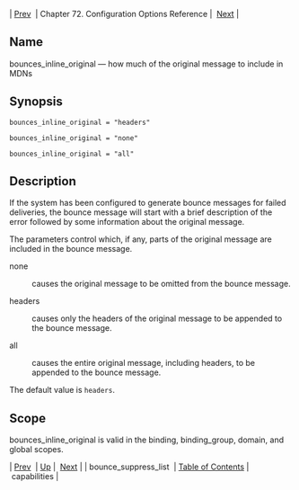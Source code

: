 | [Prev](conf.ref.bounce_suppress_list)  | Chapter 72. Configuration Options Reference |  [Next](conf.ref.capabilities) |

<a name="conf.ref.bounces_inline_original"></a>
## Name

bounces_inline_original — how much of the original message to include in MDNs

## Synopsis

`bounces_inline_original = "headers"`

`bounces_inline_original = "none"`

`bounces_inline_original = "all"`

<a name="idp23795280"></a>
## Description

If the system has been configured to generate bounce messages for failed deliveries, the bounce message will start with a brief description of the error followed by some information about the original message.

The parameters control which, if any, parts of the original message are included in the bounce message.

<dl className="variablelist">

<dt>none</dt>

<dd>

causes the original message to be omitted from the bounce message.

</dd>

<dt>headers</dt>

<dd>

causes only the headers of the original message to be appended to the bounce message.

</dd>

<dt>all</dt>

<dd>

causes the entire original message, including headers, to be appended to the bounce message.

</dd>

</dl>

The default value is `headers`.

<a name="idp23804928"></a>
## Scope

bounces_inline_original is valid in the binding, binding_group, domain, and global scopes.

| [Prev](conf.ref.bounce_suppress_list)  | [Up](config.options.ref) |  [Next](conf.ref.capabilities) |
| bounce_suppress_list  | [Table of Contents](index) |  capabilities |

